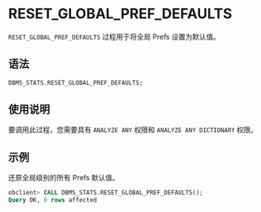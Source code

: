 # RESET_GLOBAL_PREF_DEFAULTS 

`RESET_GLOBAL_PREF_DEFAULTS` 过程用于将全局 Prefs 设置为默认值。

## 语法 

```sql
DBMS_STATS.RESET_GLOBAL_PREF_DEFAULTS;
```

## 使用说明 

要调用此过程，您需要具有 `ANALYZE ANY` 权限和 `ANALYZE ANY DICTIONARY` 权限。

## 示例 

还原全局级别的所有 Prefs 默认值。

```sql
obclient> CALL DBMS_STATS.RESET_GLOBAL_PREF_DEFAULTS();
Query OK, 0 rows affected
```